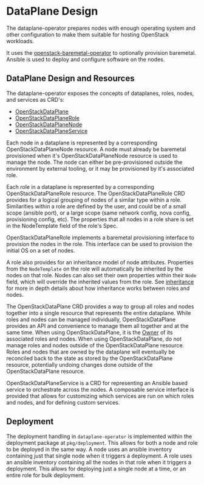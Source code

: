 # DataPlane Design

The dataplane-operator prepares nodes with enough operating system and other
configuration to make them suitable for hosting OpenStack workloads.

It uses the
[openstack-baremetal-operator](https://github.com/openstack-k8s-operators/openstack-baremetal-operator)
to optionally provision baremetal. Ansible is used to deploy and configure
software on the nodes.

## DataPlane Design and Resources

The dataplane-operator exposes the concepts of dataplanes, roles, nodes, and
services as CRD's:

* [OpenStackDataPlane](https://github.com/openstack-k8s-operators/dataplane-operator/blob/main/config/crd/bases/dataplane.openstack.org_openstackdataplanes.yaml)
* [OpenStackDataPlaneRole](https://github.com/openstack-k8s-operators/dataplane-operator/blob/main/config/crd/bases/dataplane.openstack.org_openstackdataplaneroles.yaml)
* [OpenStackDataPlaneNode](https://github.com/openstack-k8s-operators/dataplane-operator/blob/main/config/crd/bases/dataplane.openstack.org_openstackdataplanenodes.yaml)
* [OpenStackDataPlaneService](https://github.com/openstack-k8s-operators/dataplane-operator/blob/main/config/crd/bases/dataplane.openstack.org_openstackdataplaneservices.yaml)

Each node in a dataplane is represented by a corresponding
OpenStackDataPlaneNode resource. A node must already be baremetal provisioned
when it's OpenStackDataPlaneNode resource is used to manage the node. The node
can either be pre-provisioned outside the environment by external tooling, or
it may be provisioned by it's associated role.

Each role in a dataplane is represented by a corresponding
OpenStackDataPlaneRole resource.  The OpenStackDataPlaneRole CRD provides for a
logical grouping of nodes of a similar type within a role. Similarities within
a role are defined by the user, and could be of a small scope (ansible port),
or a large scope (same network config, nova config, provisioning config, etc).
The properties that all nodes in a role share is set in the NodeTemplate field
of the role's Spec.

OpenStackDataPlaneRole implements a baremetal provisioning interface to
provision the nodes in the role. This interface can be used to provision the
initial OS on a set of nodes.

A role also provides for an inheritance model of node attributes. Properties
from the `NodeTemplate` on the role will automatically be inherited by the
nodes on that role. Nodes can also set their own properties within their `Node`
field, which will override the inherited values from the role. See
[inheritance](inheritance.md) for more in depth details about how inheritance
works between roles and nodes.

The OpenStackDataPlane CRD provides a way to group all roles and nodes together
into a single resource that represents the entire dataplane. While roles and
nodes can be managed individually, OpenStackDataPlane provides an API and
convenience to manage them all together and at the same time. When using
OpenStackDataPlane, it is the
[Owner](https://kubernetes.io/docs/concepts/overview/working-with-objects/owners-dependents/)
of its associated roles and nodes. When using OpenStackDataPlane, do not manage
roles and nodes outside of the OpenStackDataPlane resource. Roles and
nodes that are owned by the dataplane will eventually be reconciled back to
the state as stored by the OpenStackDataPlane resource, potentially undoing
changes done outside of the OpenStackDataPlane resource.

OpenStackDataPlaneService is a CRD for representing an Ansible based service to
orchestrate across the nodes. A composable service interface is provided that
allows for customizing which services are run on which roles and nodes, and for
defining custom services.

## Deployment

The deployment handling in `dataplane-operator` is implemented within the
deployment package at `pkg/deployment`. This allows for both a node and role to
be deployed in the same way. A node uses an ansible inventory containing just
that single node when it triggers a deployment. A role uses an ansible
inventory containing all the nodes in that role when it triggers a deployment.
This allows for deploying just a single node at a time, or an entire role for
bulk deployment.

